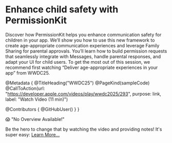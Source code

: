 # Enhance child safety with PermissionKit

Discover how PermissionKit helps you enhance communication safety for children in your app. We’ll show you how to use this new framework to create age-appropriate communication experiences and leverage Family Sharing for parental approvals. You’ll learn how to build permission requests that seamlessly integrate with Messages, handle parental responses, and adapt your UI for child users. To get the most out of this session, we recommend first watching “Deliver age-appropriate experiences in your app” from WWDC25.

@Metadata {
   @TitleHeading("WWDC25")
   @PageKind(sampleCode)
   @CallToAction(url: "https://developer.apple.com/videos/play/wwdc2025/293", purpose: link, label: "Watch Video (11 min)")

   @Contributors {
      @GitHubUser(<replace this with your GitHub handle>)
   }
}

😱 "No Overview Available!"

Be the hero to change that by watching the video and providing notes! It's super easy:
 [Learn More…](https://wwdcnotes.com/documentation/wwdcnotes/contributing)
